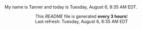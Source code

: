 My name is Tanner and today is Tuesday, August 6, 8:35 AM EDT.

<p align="center">This <i>README</i> file is generated <b>every 3 hours</b>!</br>Last refresh: Tuesday, August 6, 8:35 AM EDT<br /></p>
